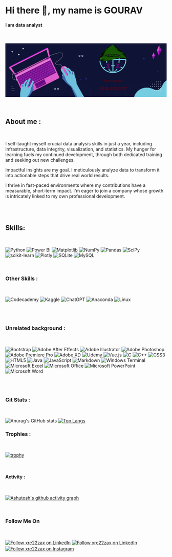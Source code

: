 # Hi there 👋, my name is GOURAV
#### I am data analyst 

</br>

![I am data analyst](https://github.com/Gourav255/SS/blob/main/xre22zax-banner.png)

</br>

## About me :

</br>

I self-taught myself crucial data analysis skills in just a year, including infrastructure, data integrity, visualization, and statistics. My hunger for learning fuels my continued development, through both dedicated training and seeking out new challenges.

Impactful insights are my goal. I meticulously analyze data to transform it into actionable steps that drive real world results.

I thrive in fast-paced environments where my contributions have a measurable, short-term impact. I'm eager to join a company whose growth is intricately linked to my own professional development.

</br>
</br>

## Skills: 

</br>


![Python](https://img.shields.io/badge/python-3670A0?style=for-the-badge&logo=python&logoColor=ffdd54)
![Power Bi](https://img.shields.io/badge/power_bi-F2C811?style=for-the-badge&logo=powerbi&logoColor=black)
![Matplotlib](https://img.shields.io/badge/Matplotlib-%23ffffff.svg?style=for-the-badge&logo=Matplotlib&logoColor=black)
![NumPy](https://img.shields.io/badge/numpy-%23013243.svg?style=for-the-badge&logo=numpy&logoColor=white)
![Pandas](https://img.shields.io/badge/pandas-%23150458.svg?style=for-the-badge&logo=pandas&logoColor=white)
![SciPy](https://img.shields.io/badge/SciPy-%230C55A5.svg?style=for-the-badge&logo=scipy&logoColor=%white)
![scikit-learn](https://img.shields.io/badge/scikit--learn-%23F7931E.svg?style=for-the-badge&logo=scikit-learn&logoColor=white)
![Plotly](https://img.shields.io/badge/Plotly-%233F4F75.svg?style=for-the-badge&logo=plotly&logoColor=white)
![SQLite](https://img.shields.io/badge/sqlite-%2307405e.svg?style=for-the-badge&logo=sqlite&logoColor=white)
![MySQL](https://img.shields.io/badge/mysql-%2300f.svg?style=for-the-badge&logo=mysql&logoColor=white)


</br>

### Other Skills :

</br>

![Codecademy](https://img.shields.io/badge/Codecademy-FFF0E5?style=for-the-badge&logo=codecademy&logoColor=1F243A)
![Kaggle](https://img.shields.io/badge/Kaggle-035a7d?style=for-the-badge&logo=kaggle&logoColor=white)
![ChatGPT](https://img.shields.io/badge/chatGPT-74aa9c?style=for-the-badge&logo=openai&logoColor=white)
![Anaconda](https://img.shields.io/badge/Anaconda-%2344A833.svg?style=for-the-badge&logo=anaconda&logoColor=white)
![Linux](https://img.shields.io/badge/Linux-FCC624?style=for-the-badge&logo=linux&logoColor=black)

</br>
</br>

### Unrelated background :

</br>

![Bootstrap](https://img.shields.io/badge/bootstrap-%238511FA.svg?style=for-the-badge&logo=bootstrap&logoColor=white)
![Adobe After Effects](https://img.shields.io/badge/Adobe%20After%20Effects-9999FF.svg?style=for-the-badge&logo=Adobe%20After%20Effects&logoColor=white)
![Adobe Illustrator](https://img.shields.io/badge/adobe%20illustrator-%23FF9A00.svg?style=for-the-badge&logo=adobe%20illustrator&logoColor=white)
![Adobe Photoshop](https://img.shields.io/badge/adobe%20photoshop-%2331A8FF.svg?style=for-the-badge&logo=adobe%20photoshop&logoColor=white)
![Adobe Premiere Pro](https://img.shields.io/badge/Adobe%20Premiere%20Pro-9999FF.svg?style=for-the-badge&logo=Adobe%20Premiere%20Pro&logoColor=white)
![Adobe XD](https://img.shields.io/badge/Adobe%20XD-470137?style=for-the-badge&logo=Adobe%20XD&logoColor=#FF61F6)
![Udemy](https://img.shields.io/badge/Udemy-A435F0?style=for-the-badge&logo=Udemy&logoColor=white)
![Vue.js](https://img.shields.io/badge/vuejs-%2335495e.svg?style=for-the-badge&logo=vuedotjs&logoColor=%234FC08D)
![C](https://img.shields.io/badge/c-%2300599C.svg?style=for-the-badge&logo=c&logoColor=white)
![C++](https://img.shields.io/badge/c++-%2300599C.svg?style=for-the-badge&logo=c%2B%2B&logoColor=white)
![CSS3](https://img.shields.io/badge/css3-%231572B6.svg?style=for-the-badge&logo=css3&logoColor=white)
![HTML5](https://img.shields.io/badge/html5-%23E34F26.svg?style=for-the-badge&logo=html5&logoColor=white)
![Java](https://img.shields.io/badge/java-%23ED8B00.svg?style=for-the-badge&logo=openjdk&logoColor=white)
![JavaScript](https://img.shields.io/badge/javascript-%23323330.svg?style=for-the-badge&logo=javascript&logoColor=%23F7DF1E)
![Markdown](https://img.shields.io/badge/markdown-%23000000.svg?style=for-the-badge&logo=markdown&logoColor=white)
![Windows Terminal](https://img.shields.io/badge/Windows%20Terminal-%234D4D4D.svg?style=for-the-badge&logo=windows-terminal&logoColor=white)
![Microsoft Excel](https://img.shields.io/badge/Microsoft_Excel-217346?style=for-the-badge&logo=microsoft-excel&logoColor=white)
![Microsoft Office](https://img.shields.io/badge/Microsoft_Office-D83B01?style=for-the-badge&logo=microsoft-office&logoColor=white)
![Microsoft PowerPoint](https://img.shields.io/badge/Microsoft_PowerPoint-B7472A?style=for-the-badge&logo=microsoft-powerpoint&logoColor=white)
![Microsoft Word](https://img.shields.io/badge/Microsoft_Word-2B579A?style=for-the-badge&logo=microsoft-word&logoColor=white)

</br>
</br>

### Git Stats :

</br>

![Anurag's GitHub stats](https://github-readme-stats.vercel.app/api?username=xre22zax&show_icons=true&theme=tokyonight)
[![Top Langs](https://github-readme-stats.vercel.app/api/top-langs/?username=xre22zax&layout=donut)](https://github.com/anuraghazra/github-readme-stats)


### Trophies :
</br>

[![trophy](https://github-profile-trophy.vercel.app/?username=xre22zax&theme=onestar)](https://github.com/ryo-ma/github-profile-trophy)

</br>



#### Activity :

</br>

[![Ashutosh's github activity graph](https://github-readme-activity-graph.vercel.app/graph?username=xre22zax&theme=tokyo-night)](https://github.com/ashutosh00710/github-readme-activity-graph)


</br>

### Follow Me On

</br>

[<img src="https://raw.githubusercontent.com/Raymo111/Raymo111/master/socials/linkedin.png" height="85em" align="center" alt="Follow xre22zax on LinkedIn" title="Follow xre22zax on LinkedIn"/>](https://www.linkedin.com/in/mohammad-reza-sadeghi-075b39276/)
[<img src='https://cdn.jsdelivr.net/npm/simple-icons@3.0.1/icons/github.svg' height="85em" align="center" alt="Follow xre22zax on LinkedIn" title="Follow xre22zax on Github"/>](https://github.com/https://github.com/xre22zax/) 
[<img src="https://raw.githubusercontent.com/Raymo111/Raymo111/master/socials/instagram.svg" height="85em" align="center" alt="Follow xre22zax on Instagram" title="Follow xre22zax on Instagram"/>](https://www.instagram.com/https://www.instagram.com/_xre22zax//) 


